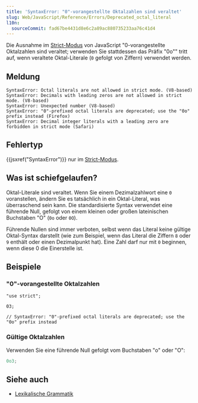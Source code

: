 ```yaml
---
title: 'SyntaxError: "0"-vorangestellte Oktalzahlen sind veraltet'
slug: Web/JavaScript/Reference/Errors/Deprecated_octal_literal
l10n:
  sourceCommit: fad67be4431d8e6c2a89ac880735233aa76c41d4
---
```


Die Ausnahme im [Strict-Modus](/de/docs/Web/JavaScript/Reference/Strict_mode) von JavaScript "0-vorangestellte Oktalzahlen sind veraltet; verwenden Sie stattdessen das Präfix "0o"" tritt auf, wenn veraltete Oktal-Literale (`0` gefolgt von Ziffern) verwendet werden.

## Meldung

```plain
SyntaxError: Octal literals are not allowed in strict mode. (V8-based)
SyntaxError: Decimals with leading zeros are not allowed in strict mode. (V8-based)
SyntaxError: Unexpected number (V8-based)
SyntaxError: "0"-prefixed octal literals are deprecated; use the "0o" prefix instead (Firefox)
SyntaxError: Decimal integer literals with a leading zero are forbidden in strict mode (Safari)
```

## Fehlertyp

{{jsxref("SyntaxError")}} nur im [Strict-Modus](/de/docs/Web/JavaScript/Reference/Strict_mode).

## Was ist schiefgelaufen?

Oktal-Literale sind veraltet. Wenn Sie einem Dezimalzahlwort eine `0` voranstellen, ändern Sie es tatsächlich in ein Oktal-Literal, was überraschend sein kann. Die standardisierte Syntax verwendet eine führende Null, gefolgt von einem kleinen oder großen lateinischen Buchstaben "O" (`0o` oder `0O`).

Führende Nullen sind immer verboten, selbst wenn das Literal keine gültige Oktal-Syntax darstellt (wie zum Beispiel, wenn das Literal die Ziffern `8` oder `9` enthält oder einen Dezimalpunkt hat). Eine Zahl darf nur mit `0` beginnen, wenn diese 0 die Einerstelle ist.

## Beispiele

### "0"-vorangestellte Oktalzahlen

```js-nolint example-bad
"use strict";

03;

// SyntaxError: "0"-prefixed octal literals are deprecated; use the "0o" prefix instead
```

### Gültige Oktalzahlen

Verwenden Sie eine führende Null gefolgt vom Buchstaben "o" oder "O":

```js example-good
0o3;
```

## Siehe auch

- [Lexikalische Grammatik](/de/docs/Web/JavaScript/Reference/Lexical_grammar#octal)
